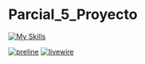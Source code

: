 # Parcial_5_Proyecto

[![My Skills](https://skillicons.dev/icons?i=css,html,laravel,mysql,php,tailwind)](https://skillicons.dev)

<!--
## Visualizacion de la Aplicacion Funcionando
<a href="https://youtu.be/WxULImf7ulc"><img alt="YouTube" src="https://img.shields.io/badge/YouTube-LINK-red"></a>
-->

<a href="https://preline.co/index.html"><img alt="preline" src="https://img.shields.io/badge/preline-v1.9.0-blue"></a>
<a href="https://laravel-livewire.com/"><img alt="livewire" src="https://img.shields.io/badge/livewire-v2.12.3-pink"></a>

